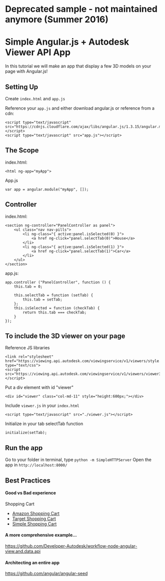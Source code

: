 # Deprecated sample - not maintained anymore (Summer 2016)

# Simple Angular.js + Autodesk Viewer API App
In this tutorial we will make an app that display a few 3D models on your page with Angular.js!

## Setting Up
Create `index.html` and `app.js`

Reference your `app.js` and either download angular.js or reference from a cdn:
```
<script type="text/javascript" src="https://cdnjs.cloudflare.com/ajax/libs/angular.js/1.3.15/angular.min.js"></script>
<script type="text/javascript" src="app.js"></script>
```

## The Scope
index.html:
```
<html ng-app="myApp">
```
App.js
```
var app = angular.module("myApp", []);
```

## Controller
index.html:
```
<section ng-controller="PanelController as panel">
	<ul class="nav nav-pills">
		<li ng-class="{ active:panel.isSelected(0) }">
			<a href ng-click="panel.selectTab(0)">House</a>
		</li>
		<li ng-class="{ active:panel.isSelected(1) }">
			<a href ng-click="panel.selectTab(1)">Car</a>
		</li>
	</ul>
</section>
```

app.js:
```
app.controller ("PanelController", function () {
	this.tab = 0;

	this.selectTab = function (setTab) {
		this.tab = setTab;
	};
	this.isSelected = function (checkTab) {
		return this.tab === checkTab;
	}
});
```

## To include the 3D viewer on your page
Reference JS libraries
```
<link rel="stylesheet" href="https://viewing.api.autodesk.com/viewingservice/v1/viewers/style.css" type="text/css">
<script src="https://viewing.api.autodesk.com/viewingservice/v1/viewers/viewer3D.min.js"></script>
```

Put a div element with id "viewer"
```
<div id="viewer" class="col-md-11" style="height:600px;"></div>
```

Include `viewer.js` in your `index.html`
```
<script type="text/javascript" src="./viewer.js"></script>
```

Initialize in your tab selectTab function
```
initialize(setTab);
```

## Run the app
Go to your folder in terminal, type `python -m SimpleHTTPServer`
Open the app in `http://localhost:8000/`

## Best Practices

#### Good vs Bad experience
Shopping Cart
- [Amazon Shopping Cart](http://www.amazon.com/gp/cart/view.html/ref=nav_flyout_viewcart?ie=UTF8&hasWorkingJavascript=1)
- [Target Shopping Cart](http://www.target.com/checkout_cartview?updatePrices=1&calculationUsageId=-1&calculationUsageId=-2&calculationUsageId=-7&orderId=.&lnk=atc_overlay)
- [Simple Shopping Cart](http://jsfiddle.net/slav123/75m7e/3/)

#### A more comprehensive example...
https://github.com/Developer-Autodesk/workflow-node-angular-view.and.data.api

#### Architecting an entire app
https://github.com/angular/angular-seed
